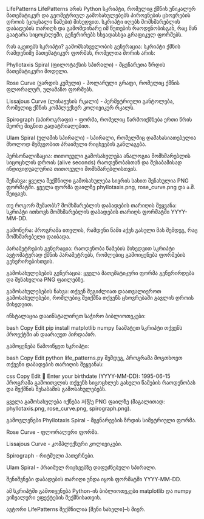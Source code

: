 LifePatterns
LifePatterns არის Python სკრიპტი, რომელიც ქმნის უნიკალურ მათემატიკურ და გეომეტრიულ გამოსახულებებს პიროვნების ცხოვრების დროის (ცოცხალი წამები) მიხედვით. სკრიპტი იღებს მომხმარებლის დაბადების თარიღს და გამომდინარე იმ წუთების რაოდენობისგან, რაც მან გაატარა სიცოცხლეში, გენერირებს სხვადასხვა გრაფიკულ ფორმებს.

რას აკეთებს სკრიპტი?
გამომსახველობის გენერაცია: სკრიპტი ქმნის რამდენიმე მათემატიკურ ფორმას, რომელთა შორის არის:

Phyllotaxis Spiral (ფილოტაქსის სპირალი) - მცენარეთა ზრდის მათემატიკური მოდელი.

Rose Curve (ვარდის კუმული) - პოლარული გრაფი, რომელიც ქმნის ფლორალურ, ულამაზო ფორმებს.

Lissajous Curve (ლისაჟუსის რკალი) - პერმეტრიული განტოლება, რომელიც ქმნის კომპლექსურ კოლივიკურ რკალს.

Spirograph (სპიროგრაფი) - ფორმა, რომელიც წარმოიქმნება ერთი წრის მეორე შიგნით გადატრიალებით.

Ulam Spiral (ულამის სპირალი) - სპირალი, რომელშიც დამახასიათებელია მხოლოდ მეშვეობით პრაიმული რიცხვების განლაგება.

პერსონალიზაცია: თითოეული გამოსახულება ანალოგია მომხმარებლის სიცოცხლის დროის (alive seconds) რაოდენობასთან და შესაბამისად ინდივიდუალურია თითოეული მომხმარებლისთვის.

შენახვა: ყველა შექმნილი გამოსახულება სივრის სახით შენახულია PNG ფორმატში. ყველა ფორმა ფაილზე phyllotaxis.png, rose_curve.png და ა.შ. შეიცავს.

თუ როგორ მუშაობს?
მომხმარებლის დაბადების თარიღის შეყვანა: სკრიპტი ითხოვს მომხმარებლის დაბადების თარიღს ფორმატში YYYY-MM-DD.

გამოწერა: პროგრამა ითვლის, რამდენი წამი აქვს გასული მას შემდეგ, რაც მომხმარებელი დაიბადა.

პარამეტრების გენერაცია: რაოდენობა წამების მიხედვით სკრიპტი ავტომატურად ქმნის პარამეტრებს, რომლებიც გამოიყენება ფორმების გენერირებისთვის.

გამოსახულებების გენერაცია: ყველა მათემატიკური ფორმა გენერირდება და შენახულია PNG ფაილებზე.

გამოსახულებების ნახვა: თქვენ შეგიძლიათ დაათვალიეროთ გამოსახულებები, რომლებიც შეიქმნა თქვენს ცხოვრებაში გავლის დროის მიხედვით.

ინსტალაცია
დააინსტალირეთ საჭირო ბიბლიოთეკები:

bash
Copy
Edit
pip install matplotlib numpy
ჩაამატეთ სკრიპტი თქვენს პროექტში ან დაარაჟეთ პირდაპირ.

გამოყენება
წამოიწყეთ სკრიპტი:

bash
Copy
Edit
python life_patterns.py
შემდეგ, პროგრამა მოგთხოვთ თქვენი დაბადების თარიღის შეყვანას:

css
Copy
Edit
📅 Enter your birthdate (YYYY-MM-DD): 1995-06-15
პროგრამა გამოითვლის თქვენს სიცოცხლეს გასული წამების რაოდენობას და შექმნის შესაბამის გამოსახულებებს.

ყველა გამოსახულება იქნება 저장ე PNG ფაილზე (მაგალითად: phyllotaxis.png, rose_curve.png, spirograph.png).

გამოვლენები
Phyllotaxis Spiral - მცენარეების ზრდის სიმეტრიული ფორმა.

Rose Curve - ფლორალური ფორმა.

Lissajous Curve - კომპლექსური კოლივიკები.

Spirograph - რიტმული პათერნები.

Ulam Spiral - პრაიმულ რიცხვებზე დაფუძნებული სპირალი.

შენიშვნები
დაბადების თარიღი უნდა იყოს ფორმატში YYYY-MM-DD.

ამ სკრიპტში გამოიყენება Python-ის ბიბლიოთეკები matplotlib და numpy ვიზუალური ეფექტების შექმნისათვის.

ავტორი
LifePatterns შექმნილია [შენი სახელი]–ს მიერ.